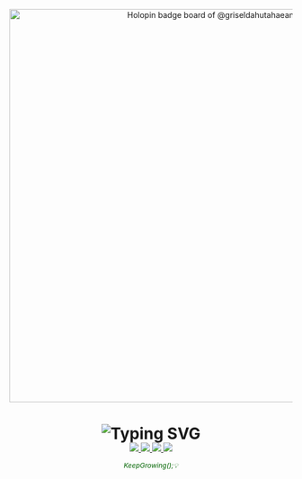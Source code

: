 <p align="center">
  <a href="https://holopin.io/@griseldahutahaean">
    <img src="https://holopin.me/griseldahutahaean" alt="Holopin badge board of @griseldahutahaean" width="700"/>
  </a>
</p>

<h1 align="center">
  <img src="https://readme-typing-svg.demolab.com?font=Press+Start+2P&duration=3000&pause=1000&color=0011FF&center=true&vCenter=true&width=700&lines=Hello%2C+I'm+Griselda+Hutahaean!;Lifelong+Learner+%7C+Tech+Explorer+%7C;Dream+Chaser+^^;Welcome+to+my+GitHub+Profile!" alt="Typing SVG" />
</h1>

<p align="center" style="margin-top: -20px;">
  <a href="mailto:griseldatabita@gmail.com" target="_blank">
    <img src="https://img.shields.io/badge/Gmail-D14836?style=for-the-badge&logo=gmail&logoColor=white" />
  </a>
  <a href="https://www.linkedin.com/in/griselda-tabitha-nathania-hutahaean-8b373536b" target="_blank">
    <img src="https://img.shields.io/badge/LinkedIn-0A66C2?style=for-the-badge&logo=linkedin&logoColor=white" />
  </a>
  <a href="https://discord.com/users/765371323723415582" target="_blank">
    <img src="https://img.shields.io/badge/Discord-5865F2?style=for-the-badge&logo=discord&logoColor=white" />
  </a>
  <a href="https://instagram.com/tbthaa._" target="_blank">
    <img src="https://img.shields.io/badge/Instagram-E4405F?style=for-the-badge&logo=instagram&logoColor=white" />
  </a>
</p>

<p align="center" style="font-size:12px; color: #006400;">
  <i>KeepGrowing();💡</i>
</p>

<!--
**GriseldaHutahaean/GriseldaHutahaean** is a ✨ _special_ ✨ repository because its `README.md` (this file) appears on your GitHub profile.

Here are some ideas to get you started:

- 🔭 I’m currently working on ...
- 🌱 I’m currently learning ...
- 👯 I’m looking to collaborate on ...
- 🤔 I’m looking for help with ...
- 💬 Ask me about ...
- 📫 How to reach me: ...
- 😄 Pronouns: ...
- ⚡ Fun fact: ...
-->
